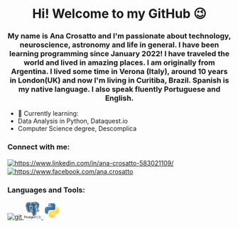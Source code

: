 <h1 align="center">Hi! Welcome to my GitHub 😉</h1>
<h3 align="center">My name is Ana Crosatto and I'm passionate about technology, neuroscience, astronomy and life in general. I have been learning programming since January 2022! I have traveled the world and lived in amazing places. I am originally from Argentina. I lived some time in Verona (Italy), around 10 years in London(UK) and now I'm living in Curitiba, Brazil. Spanish is my native language. I also speak fluently Portuguese and English.</h3>

- 🌱 Currently learning:
- Data Analysis in Python, Dataquest.io
- Computer Science degree, Descomplica

<h3 align="left">Connect with me:</h3>
<p align="left">
<a href="https://linkedin.com/in/https://www.linkedin.com/in/ana-crosatto-583021109/" target="blank"><img align="center" src="https://raw.githubusercontent.com/rahuldkjain/github-profile-readme-generator/master/src/images/icons/Social/linked-in-alt.svg" alt="https://www.linkedin.com/in/ana-crosatto-583021109/" height="30" width="40" /></a>
<a href="https://fb.com/https://www.facebook.com/ana.crosatto" target="blank"><img align="center" src="https://raw.githubusercontent.com/rahuldkjain/github-profile-readme-generator/master/src/images/icons/Social/facebook.svg" alt="https://www.facebook.com/ana.crosatto" height="30" width="40" /></a>
</p>

<h3 align="left">Languages and Tools:</h3>
<p align="left"> <a href="https://git-scm.com/" target="_blank" rel="noreferrer"> <img src="https://www.vectorlogo.zone/logos/git-scm/git-scm-icon.svg" alt="git" width="40" height="40"/> </a> <a href="https://www.postgresql.org" target="_blank" rel="noreferrer"> <img src="https://raw.githubusercontent.com/devicons/devicon/master/icons/postgresql/postgresql-original-wordmark.svg" alt="postgresql" width="40" height="40"/> </a> <a href="https://www.python.org" target="_blank" rel="noreferrer"> <img src="https://raw.githubusercontent.com/devicons/devicon/master/icons/python/python-original.svg" alt="python" width="40" height="40"/> </a> </p>
